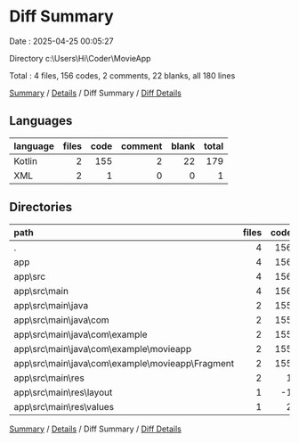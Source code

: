 # Diff Summary

Date : 2025-04-25 00:05:27

Directory c:\\Users\\Hi\\Coder\\MovieApp

Total : 4 files,  156 codes, 2 comments, 22 blanks, all 180 lines

[Summary](results.md) / [Details](details.md) / Diff Summary / [Diff Details](diff-details.md)

## Languages
| language | files | code | comment | blank | total |
| :--- | ---: | ---: | ---: | ---: | ---: |
| Kotlin | 2 | 155 | 2 | 22 | 179 |
| XML | 2 | 1 | 0 | 0 | 1 |

## Directories
| path | files | code | comment | blank | total |
| :--- | ---: | ---: | ---: | ---: | ---: |
| . | 4 | 156 | 2 | 22 | 180 |
| app | 4 | 156 | 2 | 22 | 180 |
| app\\src | 4 | 156 | 2 | 22 | 180 |
| app\\src\\main | 4 | 156 | 2 | 22 | 180 |
| app\\src\\main\\java | 2 | 155 | 2 | 22 | 179 |
| app\\src\\main\\java\\com | 2 | 155 | 2 | 22 | 179 |
| app\\src\\main\\java\\com\\example | 2 | 155 | 2 | 22 | 179 |
| app\\src\\main\\java\\com\\example\\movieapp | 2 | 155 | 2 | 22 | 179 |
| app\\src\\main\\java\\com\\example\\movieapp\\Fragment | 2 | 155 | 2 | 22 | 179 |
| app\\src\\main\\res | 2 | 1 | 0 | 0 | 1 |
| app\\src\\main\\res\\layout | 1 | -1 | 0 | 0 | -1 |
| app\\src\\main\\res\\values | 1 | 2 | 0 | 0 | 2 |

[Summary](results.md) / [Details](details.md) / Diff Summary / [Diff Details](diff-details.md)
